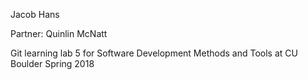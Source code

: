 Jacob Hans

Partner: Quinlin McNatt

Git learning lab 5 for Software Development Methods and Tools at CU Boulder Spring 2018
